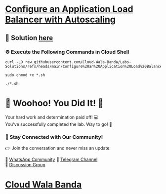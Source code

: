 # [Configure an Application Load Balancer with Autoscaling](https://www.cloudskillsboost.google/paths/11/course_templates/178/labs/470301)

## 🔑 Solution [here]()

### ⚙️ Execute the Following Commands in Cloud Shell

```
curl -LO raw.githubusercontent.com/Cloud-Wala-Banda/Labs-Solutions/refs/heads/main/Configure%20an%20Application%20Load%20Balancer%20with%20Autoscaling/shell.sh

sudo chmod +x *.sh

./*.sh
```

# 🎉 Woohoo! You Did It! 🎉

Your hard work and determination paid off! 💻  
You've successfully completed the lab. Way to go! 🚀  

### 💬 Stay Connected with Our Community!

👉 Join the conversation and never miss an update:  

💚 [WhatsApp Community](https://chat.whatsapp.com/ECJ9h8GA3CA1ksaI9m5NrX)  📢 [Telegram Channel](https://t.me/cloudwalabanda)  
👥 [Discussion Group](https://t.me/cloudwalabandachats)  

# [Cloud Wala Banda](https://www.youtube.com/@cloudwalabanda)